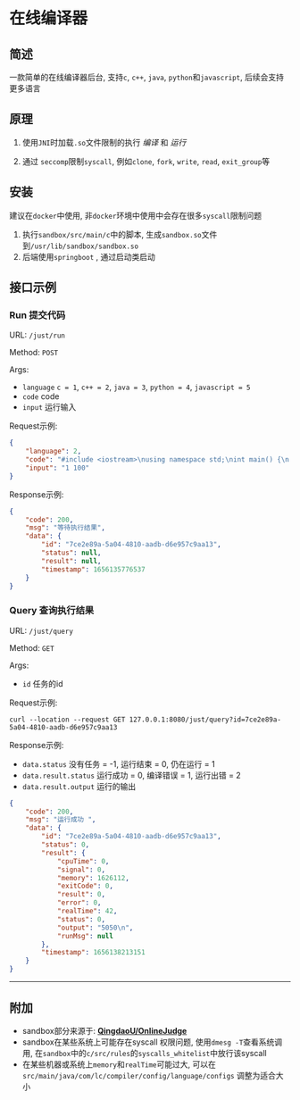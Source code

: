 # 在线编译器

## 简述

一款简单的在线编译器后台, 支持``c``, ``c++``, ``java``, ``python``和``javascript``, 后续会支持更多语言



## 原理

1. 使用``JNI``时加载``.so``文件限制的执行 *编译* 和 *运行*

2. 通过 ``seccomp``限制``syscall``, 例如``clone``, ``fork``, ``write``, ``read``, ``exit_group``等



## 安装

建议在``docker``中使用, 非``docker``环境中使用中会存在很多``syscall``限制问题

1. 执行``sandbox/src/main/c``中的脚本, 生成``sandbox.so``文件到``/usr/lib/sandbox/sandbox.so``
2. 后端使用``springboot`` , 通过启动类启动



## 接口示例



### Run 提交代码

URL:  ``/just/run``

Method: ``POST``

Args:

* ``language`` ``c = 1``, ``c++ = 2``, ``java = 3``, ``python = 4``, ``javascript = 5``
* ``code`` code
* ``input`` 运行输入

Request示例:

```json
{
    "language": 2,
    "code": "#include <iostream>\nusing namespace std;\nint main() {\n    int a, b;\n    cin >> a >> b;\n    int res = 0;\n    while (a <= b) {\n        res += a;\n        a++;\n    }\n    cout << res << endl;\n    return 0;\n}",
    "input": "1 100"
}
```

Response示例:

```json
{
    "code": 200,
    "msg": "等待执行结果",
    "data": {
        "id": "7ce2e89a-5a04-4810-aadb-d6e957c9aa13",
        "status": null,
        "result": null,
        "timestamp": 1656135776537
    }
}
```



### Query 查询执行结果

URL: ``/just/query``

Method:  ``GET``

Args: 

* ``id`` 任务的id

Request示例:

```
curl --location --request GET 127.0.0.1:8080/just/query?id=7ce2e89a-5a04-4810-aadb-d6e957c9aa13
```

Response示例:

* ``data.status`` 没有任务 = -1, 运行结束 = 0, 仍在运行 = 1
* ``data.result.status`` 运行成功 = 0, 编译错误 = 1, 运行出错 = 2
* ``data.result.output`` 运行的输出

```json
{
    "code": 200,
    "msg": "运行成功 ",
    "data": {
        "id": "7ce2e89a-5a04-4810-aadb-d6e957c9aa13",
        "status": 0,
        "result": {
            "cpuTime": 0,
            "signal": 0,
            "memory": 1626112,
            "exitCode": 0,
            "result": 0,
            "error": 0,
            "realTime": 42,
            "status": 0,
            "output": "5050\n",
            "runMsg": null
        },
        "timestamp": 1656138213151
    }
}
```



---



## 附加

* sandbox部分来源于:  [**QingdaoU/OnlineJudge**](https://github.com/QingdaoU/Judger)
* sandbox在某些系统上可能存在syscall 权限问题, 使用``dmesg -T``查看系统调用, 在``sandbox``中的``c/src/rules``的``syscalls_whitelist``中放行该syscall
* 在某些机器或系统上``memory``和``realTime``可能过大, 可以在``src/main/java/com/lc/compiler/config/language/configs`` 调整为适合大小